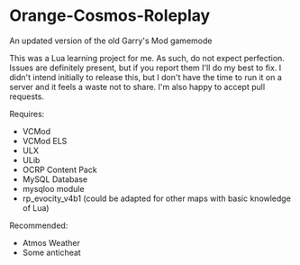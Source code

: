 # Orange-Cosmos-Roleplay
An updated version of the old Garry's Mod gamemode

This was a Lua learning project for me. As such, do not expect perfection. Issues are definitely present, but if you report them I'll do my best to fix. I didn't intend initially to release this, but I don't have the time to run it on a server and it feels a waste not to share. I'm also happy to accept pull requests.

Requires:
* VCMod
* VCMod ELS
* ULX
* ULib
* OCRP Content Pack
* MySQL Database
* mysqloo module
* rp_evocity_v4b1 (could be adapted for other maps with basic knowledge of Lua)

Recommended:
* Atmos Weather
* Some anticheat
